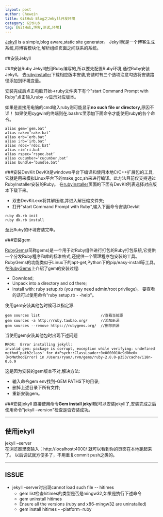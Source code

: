 ```yaml
---
layout: post
author: Chewein
title: GitHub Blog之Jekyll开发环境
category: GitHub
tag: [GitHub,博客,测试,环境] 
---
```



[Jekyll](http://jekyllrb.com/) is a simple,blog aware,static site generator。
Jekyll就是一个博客生成系统,将博客模块化,解析组织页面之间联系的系统。


##安装Jekyll

###安装Ruby
Jekyll使用Ruby编写的,所以要先配置Ruby环境,通过Ruby安装Jekyll。
去[rubyinstaller](http://rubyinstaller.org/downloads/)下载相应版本安装,安装时有三个选项注意勾选将安装路径添加到环境变量。

安装完成后点击电脑开始->ruby文件夹下有个"start Command Prompt with Ruby"点击输入ruby -v显示对应版本。

如果是直接用电脑的cmd输入ruby则可能显示**no such file or directory**,原因不详！
如果使用cygwin的终端则在.bashrc里添加下面命令才能使用ruby的各个命令。


```
alias gem=’gem.bat’
alias rake=’rake.bat’
alias erb=’erb.bat’
alias irb=’irb.bat’
alias rdoc=’rdoc.bat’
alias ri=’ri.bat’
alias rspec=’rspec.bat’
alias cucumber=’cucumber.bat’
alias bundle=’bundle.bat’
```

###安装DevKit
DevKit是windows平台下编译和使用本地C/C++扩展包的工具,它就是用来模拟Linux平台下的make,gcc,sh来进行编译。此方法目前仅支持通过RubyInstaller安装的Ruby。
在[rubyinstaller](http://rubyinstaller.org/downloads/)页面的下面有DevKit列表选择对应版本下载下来。

- 双击DevKit.exe将其解压缩,并进入解压缩文件夹;
- 打开"start Command Prompt with Ruby",输入下面命令安装Devkit


```
ruby dk.rb init
ruby dk.rb install
``` 

至此Ruby的环境安装完毕。

###安装gem

[RubyGems](https://rubygems.org/pages/download)(简称gems)是一个用于对Ruby组件进行打包的Ruby打包系统,它提供一个分发Ruby程序和库的标准格式,还提供一个管理程序包安装的工具。
RubyGems的功能类似于Linux下的apt-get,Python下的pip/easy-install等工具。
在[RubyGems](https://rubygems.org/pages/download)上介绍了gem的安装过程:
- Download;
- Unpack into a directory and cd there;
- Install with: ruby setup.rb (you may need admin/root privilege)。
要查看的话可以使用命令"ruby setup.rb - -help"。

使用gem安装其他包时候可以指定源:


```
gem sources list                            //查看当前源
gem sources -a http://ruby.taobao.org/      //添加新源
gem sources --remove https://rubygems.org/  //删除旧源
```

当使用gem安装其他包时出现下述问题


```
RROR:  Error installing jekyll:
invalid gem: package is corrupt, exception while verifying: undefined method`path2class' for #<Psych::ClassLoader:0x0000010c9d0be0> (NoMethodError) in /Users/ryan/.rvm/gems/ruby-2.0.0-p353/cache/i18n-0.6.9
``` 

这是因为安装的gem版本不对,解决方法:
- 输入命令gem env找到-GEM PATHS下的目录;
- 删掉上述目录下所有文件;
- 重新安装gem。

###安装jekyll
直接使用命令**Gem install jekyll**就可以安装jekyll了,安装完成之后使用命令"jekyll –version"检查是否安装成功。

------------------------------------

## 使用jekyll 
jekyll –server  
在浏览器里面输入：http://localhost:4000/ 就可以看到你的页面在本地跑起来了。
以后调试就方便多了，不用重复commit push之类的。


------------------------------------

## ISSUE

- jekyll –server时出现cannot load such file -- hitimes
  - gem list检查hitimes的类型是否是mingw32,如果是执行下述命令
  - gem uninstall hitimes
  - Ensure all the versions (ruby and x86-mingw32 are uninstalled)
  - gem install hitimes - -platform=ruby











